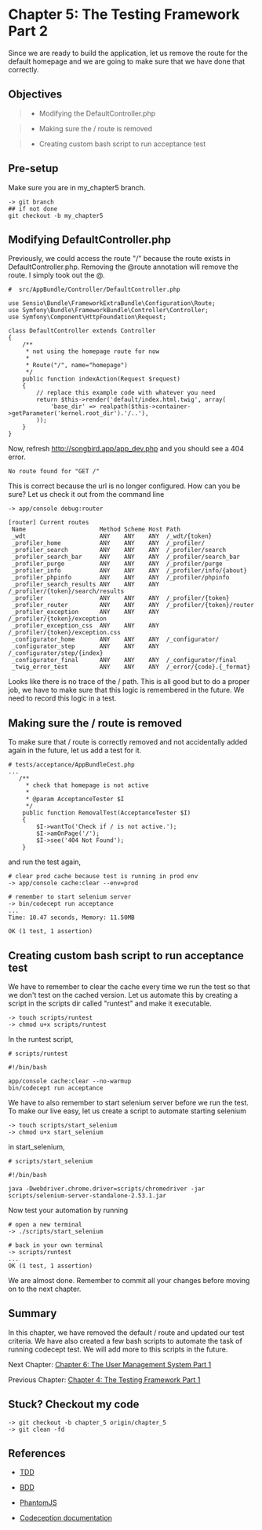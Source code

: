 # Chapter 5: The Testing Framework Part 2

Since we are ready to build the application, let us remove the route for the default homepage and we are going to make sure that we have done that correctly.

## Objectives

> * Modifying the DefaultController.php

> * Making sure the / route is removed

> * Creating custom bash script to run acceptance test

## Pre-setup

Make sure you are in my_chapter5 branch.

```
-> git branch
## if not done
git checkout -b my_chapter5
```

## Modifying DefaultController.php

Previously, we could access the route "/" because the route exists in DefaultController.php. Removing the @route annotation will remove the route. I simply took out the @.

```
#  src/AppBundle/Controller/DefaultController.php

use Sensio\Bundle\FrameworkExtraBundle\Configuration\Route;
use Symfony\Bundle\FrameworkBundle\Controller\Controller;
use Symfony\Component\HttpFoundation\Request;

class DefaultController extends Controller
{
    /**
     * not using the homepage route for now
     *
     * Route("/", name="homepage")
     */
    public function indexAction(Request $request)
    {
        // replace this example code with whatever you need
        return $this->render('default/index.html.twig', array(
            'base_dir' => realpath($this->container->getParameter('kernel.root_dir').'/..'),
        ));
    }
}
```

Now, refresh http://songbird.app/app_dev.php and you should see a 404 error.

```
No route found for "GET /"
```

This is correct because the url is no longer configured. How can you be sure? Let us check it out from the command line

```
-> app/console debug:router

[router] Current routes
 Name                     Method Scheme Host Path
 _wdt                     ANY    ANY    ANY  /_wdt/{token}
 _profiler_home           ANY    ANY    ANY  /_profiler/
 _profiler_search         ANY    ANY    ANY  /_profiler/search
 _profiler_search_bar     ANY    ANY    ANY  /_profiler/search_bar
 _profiler_purge          ANY    ANY    ANY  /_profiler/purge
 _profiler_info           ANY    ANY    ANY  /_profiler/info/{about}
 _profiler_phpinfo        ANY    ANY    ANY  /_profiler/phpinfo
 _profiler_search_results ANY    ANY    ANY  /_profiler/{token}/search/results
 _profiler                ANY    ANY    ANY  /_profiler/{token}
 _profiler_router         ANY    ANY    ANY  /_profiler/{token}/router
 _profiler_exception      ANY    ANY    ANY  /_profiler/{token}/exception
 _profiler_exception_css  ANY    ANY    ANY  /_profiler/{token}/exception.css
 _configurator_home       ANY    ANY    ANY  /_configurator/
 _configurator_step       ANY    ANY    ANY  /_configurator/step/{index}
 _configurator_final      ANY    ANY    ANY  /_configurator/final
 _twig_error_test         ANY    ANY    ANY  /_error/{code}.{_format}
```

Looks like there is no trace of the / path. This is all good but to do a proper job, we have to make sure that this logic is remembered in the future. We need to record this logic in a test.

## Making sure the / route is removed

To make sure that / route is correctly removed and not accidentally added again in the future, let us add a test for it.


```
# tests/acceptance/AppBundleCest.php
...
   /**
     * check that homepage is not active
     *
     * @param AcceptanceTester $I
     */
    public function RemovalTest(AcceptanceTester $I)
    {
        $I->wantTo('Check if / is not active.');
        $I->amOnPage('/');
        $I->see('404 Not Found');
    }
```

and run the test again,

```
# clear prod cache because test is running in prod env
-> app/console cache:clear --env=prod

# remember to start selenium server
-> bin/codecept run acceptance
...
Time: 10.47 seconds, Memory: 11.50MB

OK (1 test, 1 assertion)
```

## Creating custom bash script to run acceptance test

We have to remember to clear the cache every time we run the test so that we don't test on the cached version. Let us automate this by creating a script in the scripts dir called "runtest" and make it executable.

```
-> touch scripts/runtest
-> chmod u+x scripts/runtest
```

In the runtest script,

```
# scripts/runtest

#!/bin/bash

app/console cache:clear --no-warmup
bin/codecept run acceptance
```

We have to also remember to start selenium server before we run the test. To make our live easy, let us create a script to automate starting selenium

```
-> touch scripts/start_selenium
-> chmod u+x start_selenium
```

in start_selenium,

```
# scripts/start_selenium

#!/bin/bash

java -Dwebdriver.chrome.driver=scripts/chromedriver -jar scripts/selenium-server-standalone-2.53.1.jar
```

Now test your automation by running

```
# open a new terminal
-> ./scripts/start_selenium

# back in your own terminal
-> scripts/runtest
...
OK (1 test, 1 assertion)
```

We are almost done. Remember to commit all your changes before moving on to the next chapter.

## Summary

In this chapter, we have removed the default / route and updated our test criteria. We have also created a few bash scripts to automate the task of running codecept test. We will add more to this scripts in the future.

Next Chapter: [Chapter 6: The User Management System Part 1](https://github.com/bernardpeh/songbird/tree/chapter_6)

Previous Chapter: [Chapter 4: The Testing Framework Part 1](https://github.com/bernardpeh/songbird/tree/chapter_4)

## Stuck? Checkout my code

```
-> git checkout -b chapter_5 origin/chapter_5
-> git clean -fd
```

## References

* [TDD](https://en.wikipedia.org/wiki/Test-driven_development)

* [BDD](https://en.wikipedia.org/wiki/Behavior-driven_development)

* [PhantomJS](http://phantomjs.org/download.html)

* [Codeception documentation](http://codeception.com/docs)


